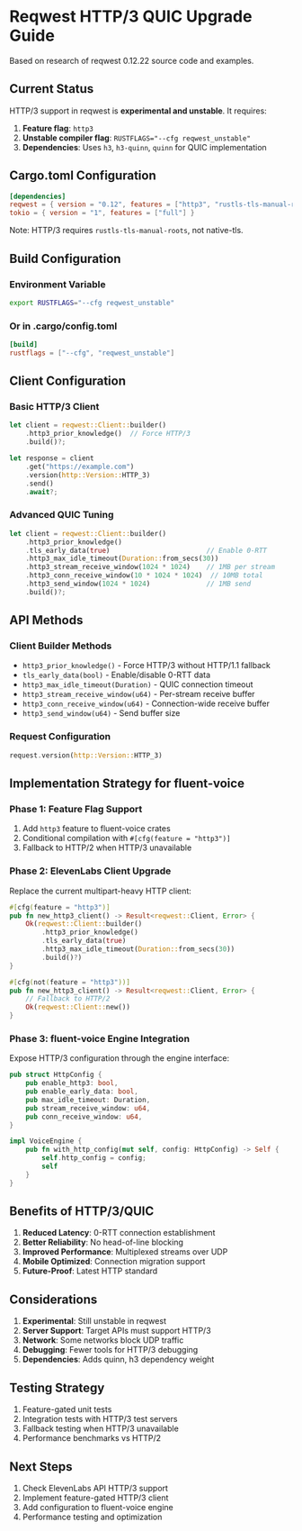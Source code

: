 # Reqwest HTTP/3 QUIC Upgrade Guide

Based on research of reqwest 0.12.22 source code and examples.

## Current Status

HTTP/3 support in reqwest is **experimental and unstable**. It requires:

1. **Feature flag**: `http3`
2. **Unstable compiler flag**: `RUSTFLAGS="--cfg reqwest_unstable"`
3. **Dependencies**: Uses `h3`, `h3-quinn`, `quinn` for QUIC implementation

## Cargo.toml Configuration

```toml
[dependencies]
reqwest = { version = "0.12", features = ["http3", "rustls-tls-manual-roots"] }
tokio = { version = "1", features = ["full"] }
```

Note: HTTP/3 requires `rustls-tls-manual-roots`, not native-tls.

## Build Configuration

### Environment Variable
```bash  
export RUSTFLAGS="--cfg reqwest_unstable"
```

### Or in .cargo/config.toml
```toml
[build]
rustflags = ["--cfg", "reqwest_unstable"]
```

## Client Configuration

### Basic HTTP/3 Client
```rust
let client = reqwest::Client::builder()
    .http3_prior_knowledge()  // Force HTTP/3
    .build()?;

let response = client
    .get("https://example.com")
    .version(http::Version::HTTP_3)
    .send()
    .await?;
```

### Advanced QUIC Tuning
```rust
let client = reqwest::Client::builder()
    .http3_prior_knowledge()
    .tls_early_data(true)                        // Enable 0-RTT
    .http3_max_idle_timeout(Duration::from_secs(30))
    .http3_stream_receive_window(1024 * 1024)    // 1MB per stream
    .http3_conn_receive_window(10 * 1024 * 1024)  // 10MB total
    .http3_send_window(1024 * 1024)              // 1MB send
    .build()?;
```

## API Methods

### Client Builder Methods
- `http3_prior_knowledge()` - Force HTTP/3 without HTTP/1.1 fallback
- `tls_early_data(bool)` - Enable/disable 0-RTT data 
- `http3_max_idle_timeout(Duration)` - QUIC connection timeout
- `http3_stream_receive_window(u64)` - Per-stream receive buffer
- `http3_conn_receive_window(u64)` - Connection-wide receive buffer  
- `http3_send_window(u64)` - Send buffer size

### Request Configuration
```rust
request.version(http::Version::HTTP_3)
```

## Implementation Strategy for fluent-voice

### Phase 1: Feature Flag Support
1. Add `http3` feature to fluent-voice crates
2. Conditional compilation with `#[cfg(feature = "http3")]`
3. Fallback to HTTP/2 when HTTP/3 unavailable

### Phase 2: ElevenLabs Client Upgrade
Replace the current multipart-heavy HTTP client:

```rust
#[cfg(feature = "http3")]
pub fn new_http3_client() -> Result<reqwest::Client, Error> {
    Ok(reqwest::Client::builder()
        .http3_prior_knowledge()
        .tls_early_data(true)
        .http3_max_idle_timeout(Duration::from_secs(30))
        .build()?)
}

#[cfg(not(feature = "http3"))]
pub fn new_http3_client() -> Result<reqwest::Client, Error> {
    // Fallback to HTTP/2
    Ok(reqwest::Client::new())
}
```

### Phase 3: fluent-voice Engine Integration
Expose HTTP/3 configuration through the engine interface:

```rust
pub struct HttpConfig {
    pub enable_http3: bool,
    pub enable_early_data: bool,
    pub max_idle_timeout: Duration,
    pub stream_receive_window: u64,
    pub conn_receive_window: u64,
}

impl VoiceEngine {
    pub fn with_http_config(mut self, config: HttpConfig) -> Self {
        self.http_config = config;
        self
    }
}
```

## Benefits of HTTP/3/QUIC

1. **Reduced Latency**: 0-RTT connection establishment
2. **Better Reliability**: No head-of-line blocking
3. **Improved Performance**: Multiplexed streams over UDP
4. **Mobile Optimized**: Connection migration support
5. **Future-Proof**: Latest HTTP standard

## Considerations

1. **Experimental**: Still unstable in reqwest
2. **Server Support**: Target APIs must support HTTP/3
3. **Network**: Some networks block UDP traffic
4. **Debugging**: Fewer tools for HTTP/3 debugging
5. **Dependencies**: Adds quinn, h3 dependency weight

## Testing Strategy

1. Feature-gated unit tests
2. Integration tests with HTTP/3 test servers
3. Fallback testing when HTTP/3 unavailable
4. Performance benchmarks vs HTTP/2

## Next Steps

1. Check ElevenLabs API HTTP/3 support
2. Implement feature-gated HTTP/3 client  
3. Add configuration to fluent-voice engine
4. Performance testing and optimization